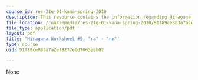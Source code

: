 ```yaml
---
course_id: res-21g-01-kana-spring-2010
description: This resource contains the information regarding Hiragana.
file_location: /coursemedia/res-21g-01-kana-spring-2010/91f89ce883a7a2ef8277e0d7063e9b07_MITRES_21G_01S10_h5.pdf
file_type: application/pdf
layout: pdf
title: 'Hiragana Worksheet #5: "ra" - "nn"'
type: course
uid: 91f89ce883a7a2ef8277e0d7063e9b07

---
```

None